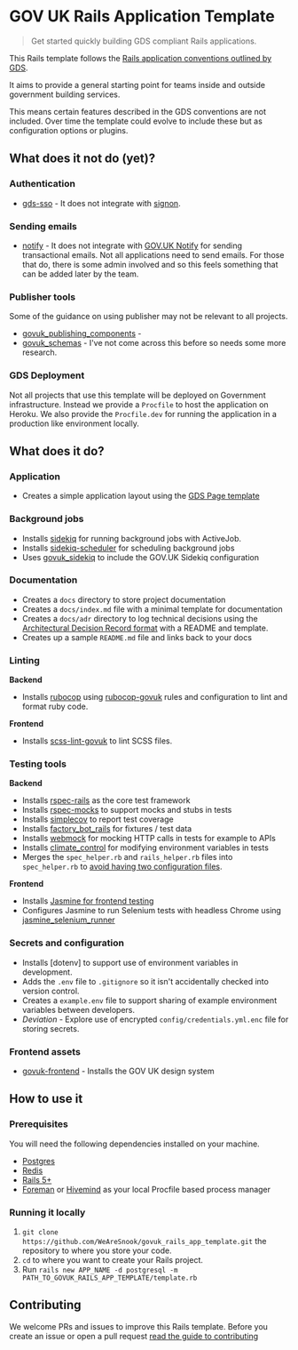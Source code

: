 # GOV UK Rails Application Template

> Get started quickly building GDS compliant Rails applications.

This Rails template follows the [Rails application conventions outlined by GDS](https://docs.publishing.service.gov.uk/manual/conventions-for-rails-applications.html).

It aims to provide a general starting point for teams inside and outside government building services.

This means certain features described in the GDS conventions are not included. Over time the template could evolve to include these but as configuration options or plugins.

## What does it not do (yet)?

### Authentication

- [gds-sso](https://github.com/alphagov/gds-sso) - It does not integrate with [signon](https://github.com/alphagov/signon).

### Sending emails

- [notify](https://github.com/dxw/mail-notify) - It does not integrate with [GOV.UK Notify](https://www.notifications.service.gov.uk/) for sending transactional emails. Not all applications need to send emails. For those that do, there is some admin involved and so this feels something that can be added later by the team.

### Publisher tools

Some of the guidance on using publisher may not be relevant to all projects.

- [govuk_publishing_components](https://github.com/alphagov/govuk_publishing_components) -
- [govuk_schemas](https://github.com/alphagov/govuk_schemas) - I've not come across this before so needs some more research.

### GDS Deployment

Not all projects that use this template will be deployed on Government infrastructure. Instead we provide a `Procfile` to host the application on Heroku. We also provide the `Procfile.dev` for running the application in a production like environment locally.

## What does it do?

### Application

- Creates a simple application layout using the [GDS Page template](https://design-system.service.gov.uk/styles/page-template/)

### Background jobs

- Installs [sidekiq](https://sidekiq.org/) for running background jobs with ActiveJob.
- Installs [sidekiq-scheduler](https://github.com/moove-it/sidekiq-scheduler) for scheduling background jobs
- Uses [govuk_sidekiq](https://github.com/alphagov/govuk_sidekiq) to include the GOV.UK Sidekiq configuration

### Documentation

- Creates a `docs` directory to store project documentation
- Creates a `docs/index.md` file with a minimal template for documentation
- Creates a `docs/adr` directory to log technical decisions using the [Architectural Decision Record format](https://cognitect.com/blog/2011/11/15/documenting-architecture-decisions) with a README and template.
- Creates up a sample `README.md` file and links back to your docs

### Linting

**Backend**

- Installs [rubocop](https://github.com/rubocop-hq/rubocop) using [rubocop-govuk](https://github.com/alphagov/rubocop-govuk) rules and configuration to lint and format ruby code.

**Frontend**

- Installs [scss-lint-govuk](https://github.com/alphagov/scss-lint-govuk) to lint SCSS files.

### Testing tools

**Backend**

- Installs [rspec-rails](https://github.com/rspec/rspec-rails) as the core test framework
- Installs [rspec-mocks](https://github.com/rspec/rspec-mocks) to support mocks and stubs in tests
- Installs [simplecov](https://github.com/colszowka/simplecov) to report test coverage
- Installs [factory_bot_rails](https://github.com/thoughtbot/factory_bot_rails) for fixtures / test data
- Installs [webmock](https://github.com/bblimke/webmock) for mocking HTTP calls in tests for example to APIs
- Installs [climate_control](https://github.com/thoughtbot/climate_control) for modifying environment variables in tests
- Merges the `spec_helper.rb` and `rails_helper.rb` files into `spec_helper.rb` to [avoid having two configuration files](https://docs.publishing.service.gov.uk/manual/conventions-for-rails-applications.html#testing-utilities).

**Frontend**

- Installs [Jasmine for frontend testing](https://github.com/jasmine/jasmine-gem)
- Configures Jasmine to run Selenium tests with headless Chrome using [jasmine_selenium_runner](https://github.com/jasmine/jasmine_selenium_runner)

### Secrets and configuration

- Installs [dotenv] to support use of environment variables in development.
- Adds the `.env` file to `.gitignore` so it isn't accidentally checked into version control.
- Creates a `example.env` file to support sharing of example environment variables between developers.
- _Deviation_ - Explore use of encrypted `config/credentials.yml.enc` file for storing secrets.

### Frontend assets

- [govuk-frontend](https://github.com/alphagov/govuk-frontend) - Installs the GOV UK design system

## How to use it

### Prerequisites

You will need the following dependencies installed on your machine.

- [Postgres](https://www.postgresql.org/download/)
- [Redis](https://redis.io/download)
- [Rails 5+](https://guides.rubyonrails.org/getting_started.html)
- [Foreman](https://github.com/ddollar/foreman) or [Hivemind](https://github.com/DarthSim/hivemind) as your local Procfile based process manager

### Running it locally

1. `git clone https://github.com/WeAreSnook/govuk_rails_app_template.git` the repository to where you store your code.
2. `cd` to where you want to create your Rails project.
3. Run `rails new APP_NAME -d postgresql -m PATH_TO_GOVUK_RAILS_APP_TEMPLATE/template.rb`

## Contributing

We welcome PRs and issues to improve this Rails template. Before you create an issue or open a pull request [read the guide to contributing](CONTRIBUTING.md)
